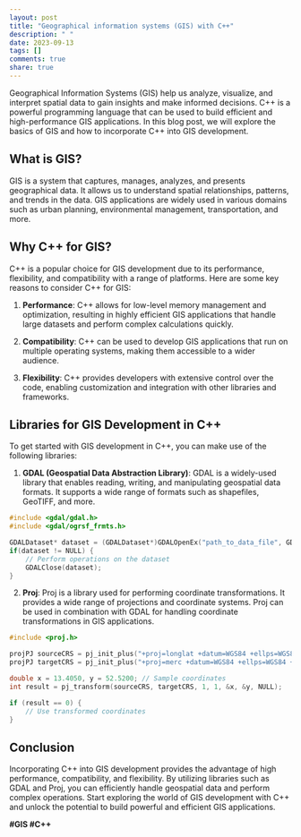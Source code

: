 ```yaml
---
layout: post
title: "Geographical information systems (GIS) with C++"
description: " "
date: 2023-09-13
tags: []
comments: true
share: true
---
```


Geographical Information Systems (GIS) help us analyze, visualize, and interpret spatial data to gain insights and make informed decisions. C++ is a powerful programming language that can be used to build efficient and high-performance GIS applications. In this blog post, we will explore the basics of GIS and how to incorporate C++ into GIS development.

## What is GIS?

GIS is a system that captures, manages, analyzes, and presents geographical data. It allows us to understand spatial relationships, patterns, and trends in the data. GIS applications are widely used in various domains such as urban planning, environmental management, transportation, and more.

## Why C++ for GIS?

C++ is a popular choice for GIS development due to its performance, flexibility, and compatibility with a range of platforms. Here are some key reasons to consider C++ for GIS:

1. **Performance**: C++ allows for low-level memory management and optimization, resulting in highly efficient GIS applications that handle large datasets and perform complex calculations quickly.

2. **Compatibility**: C++ can be used to develop GIS applications that run on multiple operating systems, making them accessible to a wider audience.

3. **Flexibility**: C++ provides developers with extensive control over the code, enabling customization and integration with other libraries and frameworks.

## Libraries for GIS Development in C++

To get started with GIS development in C++, you can make use of the following libraries:

1. **GDAL (Geospatial Data Abstraction Library)**: GDAL is a widely-used library that enables reading, writing, and manipulating geospatial data formats. It supports a wide range of formats such as shapefiles, GeoTIFF, and more.

```c++
#include <gdal/gdal.h>
#include <gdal/ogrsf_frmts.h>

GDALDataset* dataset = (GDALDataset*)GDALOpenEx("path_to_data_file", GDAL_OF_VECTOR);
if(dataset != NULL) {
    // Perform operations on the dataset
    GDALClose(dataset);
}
```

2. **Proj**: Proj is a library used for performing coordinate transformations. It provides a wide range of projections and coordinate systems. Proj can be used in combination with GDAL for handling coordinate transformations in GIS applications.

```c++
#include <proj.h>

projPJ sourceCRS = pj_init_plus("+proj=longlat +datum=WGS84 +ellps=WGS84 +no_defs");
projPJ targetCRS = pj_init_plus("+proj=merc +datum=WGS84 +ellps=WGS84 +no_defs");

double x = 13.4050, y = 52.5200; // Sample coordinates
int result = pj_transform(sourceCRS, targetCRS, 1, 1, &x, &y, NULL);

if (result == 0) {
    // Use transformed coordinates
}
```

## Conclusion

Incorporating C++ into GIS development provides the advantage of high performance, compatibility, and flexibility. By utilizing libraries such as GDAL and Proj, you can efficiently handle geospatial data and perform complex operations. Start exploring the world of GIS development with C++ and unlock the potential to build powerful and efficient GIS applications.

**#GIS #C++**